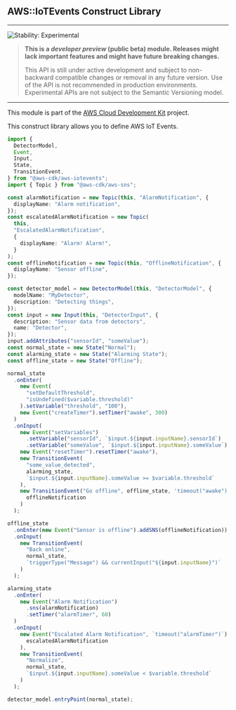 ## AWS::IoTEvents Construct Library
<!--BEGIN STABILITY BANNER-->

---

![Stability: Experimental](https://img.shields.io/badge/stability-Experimental-important.svg?style=for-the-badge)

> **This is a _developer preview_ (public beta) module. Releases might lack important features and might have
> future breaking changes.**
>
> This API is still under active development and subject to non-backward
> compatible changes or removal in any future version. Use of the API is not recommended in production
> environments. Experimental APIs are not subject to the Semantic Versioning model.

---
<!--END STABILITY BANNER-->

This module is part of the [AWS Cloud Development Kit](https://github.com/aws/aws-cdk) project.

This construct library allows you to define AWS IoT Events.

```ts
import {
  DetectorModel,
  Event,
  Input,
  State,
  TransitionEvent,
} from "@aws-cdk/aws-iotevents";
import { Topic } from "@aws-cdk/aws-sns";

const alarmNotification = new Topic(this, "AlarmNotification", {
  displayName: "Alarm notification",
});
const escalatedAlarmNotification = new Topic(
  this,
  "EscalatedAlarmNotification",
  {
    displayName: "Alarm! Alarm!",
  }
);
const offlineNotification = new Topic(this, "OfflineNotification", {
  displayName: "Sensor offline",
});

const detector_model = new DetectorModel(this, "DetectorModel", {
  modelName: "MyDetector",
  description: "Detecting things",
});
const input = new Input(this, "DetectorInput", {
  description: "Sensor data from detectors",
  name: "Detector",
});
input.addAttributes("sensorId", "someValue");
const normal_state = new State("Normal");
const alarming_state = new State("Alarming State");
const offline_state = new State("Offline");

normal_state
  .onEnter(
    new Event(
      "setDefaultThreshold",
      "isUndefined($variable.threshold)"
    ).setVariable("threshold", "100"),
    new Event("createTimer").setTimer("awake", 300)
  )
  .onInput(
    new Event("setVariables")
      .setVariable("sensorId", `$input.${input.inputName}.sensorId`)
      .setVariable("someValue", `$input.${input.inputName}.someValue`),
    new Event("resetTimer").resetTimer("awake"),
    new TransitionEvent(
      "some_value_detected",
      alarming_state,
      `$input.${input.inputName}.someValue >= $variable.threshold`
    ),
    new TransitionEvent("Go offline", offline_state, 'timeout("awake")').addSNS(
      offlineNotification
    )
  );

offline_state
  .onEnter(new Event("Sensor is offline").addSNS(offlineNotification))
  .onInput(
    new TransitionEvent(
      "Back online",
      normal_state,
      `triggerType("Message") && currentInput("${input.inputName}")`
    )
  );

alarming_state
  .onEnter(
    new Event("Alarm Notification")
      .sns(alarmNotification)
      .setTimer("alarmTimer", 60)
  )
  .onInput(
    new Event("Escalated Alarm Notification", `timeout("alarmTimer")`).addSNS(
      escalatedAlarmNotification
    ),
    new TransitionEvent(
      "Normalize",
      normal_state,
      `$input.${input.inputName}.someValue < $variable.threshold`
    )
  );

detector_model.entryPoint(normal_state);
```
